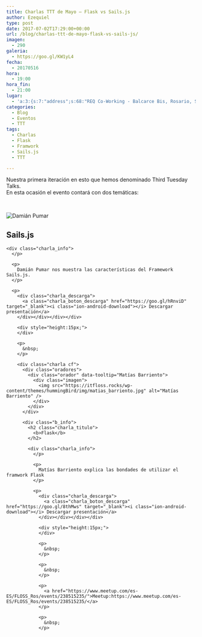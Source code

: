 ```yaml
---
title: Charlas TTT de Mayo – Flask vs Sails.js
author: Ezequiel
type: post
date: 2017-07-02T17:29:00+00:00
url: /blog/charlas-ttt-de-mayo-flask-vs-sails-js/
imagen:
  - 290
galeria:
  - https://goo.gl/KW1yL4
fecha:
  - 20170516
hora:
  - 19:00
hora_fin:
  - 21:00
lugar:
  - 'a:3:{s:7:"address";s:68:"REQ Co-Working - Balcarce Bis, Rosario, Santa Fe Province, Argentina";s:3:"lat";s:18:"-32.93415840000001";s:3:"lng";s:10:"-60.649472";}'
categories:
  - Blog
  - Eventos
  - TTT
tags:
  - Charlas
  - Flask
  - Framwork
  - Sails.js
  - TTT

---
```

Nuestra primera iteración en esto que hemos denominado Third Tuesday Talks.  
En esta ocasión el evento contará con dos temáticas:

&nbsp;

<div class="charla cf">
  <div class="oradores">
    <div class="orador" data-tooltip="Damián Pumar">
      <div class="imagen">
        <img src="https://itfloss.rocks/wp-content/themes/hummingBird/img/damian_pumar.jpg" alt="Damián Pumar" />
      </div>
    </div>
  </div>
  
  <div class="b_info">
    <h2 class="charla_titulo">
      <b>Sails.js</b>
    </h2>
    
    <div class="charla_info">
      </p> 
      
      <p>
        Damián Pumar nos muestra las características del Framework Sails.js.
      </p>
      
      <p>
        <div class="charla_descarga">
          <a class="charla_boton_descarga" href="https://goo.gl/hRnviD" target="_blank"><i class="ion-android-download"></i> Descargar presentación</a>
        </div></div></div></div>
        
        <div style="height:15px;">
        </div>
        
        <p>
          &nbsp;
        </p>
        
        <div class="charla cf">
          <div class="oradores">
            <div class="orador" data-tooltip="Matías Barriento">
              <div class="imagen">
                <img src="https://itfloss.rocks/wp-content/themes/hummingBird/img/matias_barriento.jpg" alt="Matías Barriento" />
              </div>
            </div>
          </div>
          
          <div class="b_info">
            <h2 class="charla_titulo">
              <b>Flask</b>
            </h2>
            
            <div class="charla_info">
              </p> 
              
              <p>
                Matías Barriento explica las bondades de utilizar el framwork Flask
              </p>
              
              <p>
                <div class="charla_descarga">
                  <a class="charla_boton_descarga" href="https://goo.gl/8thMws" target="_blank"><i class="ion-android-download"></i> Descargar presentación</a>
                </div></div></div></div>
                
                <div style="height:15px;">
                </div>
                
                <p>
                  &nbsp;
                </p>
                
                <p>
                  &nbsp;
                </p>
                
                <p>
                  <a href="https://www.meetup.com/es-ES/FLOSS_Ros/events/238515235/">Meetup:https://www.meetup.com/es-ES/FLOSS_Ros/events/238515235/</a>
                </p>
                
                <p>
                  &nbsp;
                </p>